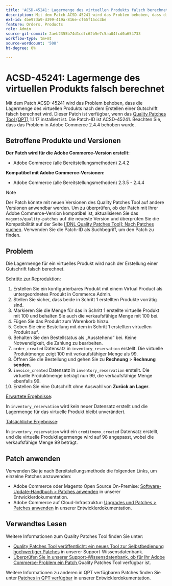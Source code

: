 ```yaml
---
title: 'ACSD-45241: Lagermenge des virtuellen Produkts falsch berechnet'
description: Mit dem Patch ACSD-45241 wird das Problem behoben, dass die Lagermenge des virtuellen Produkts nach dem Erstellen einer Gutschrift falsch berechnet wird. Dieser Patch ist verfügbar, wenn das [Quality Patches Tool (QPT)](/help/announcements/adobe-commerce-announcements/magento-quality-patches-released-new-tool-to-self-serve-quality-patches.md) 1.1.17 installiert ist. Die Patch-ID ist ACSD-45241. Beachten Sie, dass das Problem in Adobe Commerce 2.4.4 behoben wurde.
exl-id: 4be97da9-d399-419a-816e-cf65f15cc3be
feature: Orders, Products
role: Admin
source-git-commit: 2aeb2355b74d1cdfc62b5e7c5aa04fcd0a654733
workflow-type: tm+mt
source-wordcount: '508'
ht-degree: 0%

---
```


# ACSD-45241: Lagermenge des virtuellen Produkts falsch berechnet

Mit dem Patch ACSD-45241 wird das Problem behoben, dass die Lagermenge des virtuellen Produkts nach dem Erstellen einer Gutschrift falsch berechnet wird. Dieser Patch ist verfügbar, wenn das [Quality Patches Tool (QPT)](/help/announcements/adobe-commerce-announcements/magento-quality-patches-released-new-tool-to-self-serve-quality-patches.md) 1.1.17 installiert ist. Die Patch-ID ist ACSD-45241. Beachten Sie, dass das Problem in Adobe Commerce 2.4.4 behoben wurde.

## Betroffene Produkte und Versionen

**Der Patch wird für die Adobe Commerce-Version erstellt:**

* Adobe Commerce (alle Bereitstellungsmethoden) 2.4.2

**Kompatibel mit Adobe Commerce-Versionen:**

* Adobe Commerce (alle Bereitstellungsmethoden) 2.3.5 - 2.4.4

>[!NOTE]
>
>Der Patch könnte mit neuen Versionen des Quality Patches Tool auf andere Versionen anwendbar werden. Um zu überprüfen, ob der Patch mit Ihrer Adobe Commerce-Version kompatibel ist, aktualisieren Sie das `magento/quality-patches` auf die neueste Version und überprüfen Sie die Kompatibilität auf der Seite [[!DNL Quality Patches Tool]: Nach Patches suchen](https://experienceleague.adobe.com/tools/commerce-quality-patches/index.html). Verwenden Sie die Patch-ID als Suchbegriff, um den Patch zu finden.

## Problem

Die Lagermenge für ein virtuelles Produkt wird nach der Erstellung einer Gutschrift falsch berechnet.

<u>Schritte zur Reproduktion</u>:

1. Erstellen Sie ein konfigurierbares Produkt mit einem Virtual Product als untergeordnetes Produkt in Commerce Admin.
1. Stellen Sie sicher, dass beide in Schritt 1 erstellten Produkte vorrätig sind.
1. Markieren Sie die Menge für das in Schritt 1 erstellte virtuelle Produkt mit 100 und behalten Sie auch die verkaufsfähige Menge mit 100 bei.
1. Fügen Sie das Produkt zum Warenkorb hinzu.
1. Geben Sie eine Bestellung mit dem in Schritt 1 erstellten virtuellen Produkt auf.
1. Behalten Sie den Bestellstatus als „Ausstehend“ bei. Keine Notwendigkeit, die Zahlung zu bearbeiten.
1. `order_created` Datensatz in `inventory_reservation` erstellt. Die virtuelle Produktmenge zeigt 100 mit verkaufsfähiger Menge als 99.
1. Öffnen Sie die Bestellung und gehen Sie zu **Rechnung** > **Rechnung senden**.
1. `invoice_created` Datensatz in `inventory_reservation` erstellt. Die virtuelle Produktmenge beträgt nun 99, die verkaufsfähige Menge ebenfalls 99.
1. Erstellen Sie eine Gutschrift ohne Auswahl von **Zurück an Lager**.

<u>Erwartete Ergebnisse</u>:

In `inventory_reservation` wird kein neuer Datensatz erstellt und die Lagermenge für das virtuelle Produkt bleibt unverändert.

<u>Tatsächliche Ergebnisse</u>:

In `inventory_reservation` wird ein `creditmemo_created` Datensatz erstellt, und die virtuelle Produktlagermenge wird auf 98 angepasst, wobei die verkaufsfähige Menge 99 beträgt.

## Patch anwenden

Verwenden Sie je nach Bereitstellungsmethode die folgenden Links, um einzelne Patches anzuwenden:

* Adobe Commerce oder Magento Open Source On-Premise: [Software-Update-Handbuch > Patches anwenden](https://experienceleague.adobe.com/en/docs/commerce-operations/tools/quality-patches-tool/usage) in unserer Entwicklerdokumentation.
* Adobe Commerce auf Cloud-Infrastruktur: [Upgrades und Patches > Patches anwenden](https://experienceleague.adobe.com/en/docs/commerce-cloud-service/user-guide/develop/upgrade/apply-patches) in unserer Entwicklerdokumentation.

## Verwandtes Lesen

Weitere Informationen zum Quality Patches Tool finden Sie unter:

* [Quality Patches Tool veröffentlicht: ein neues Tool zur Selbstbedienung hochwertiger Patches](/help/announcements/adobe-commerce-announcements/magento-quality-patches-released-new-tool-to-self-serve-quality-patches.md) in unserer Support-Wissensdatenbank.
* [Überprüfen Sie in unserer Support-Wissensdatenbank, ob für Ihr Adobe Commerce-Problem ein Patch ](/help/support-tools/patches-available-in-qpt-tool/check-patch-for-magento-issue-with-magento-quality-patches.md) Quality Patches Tool verfügbar ist.

Weitere Informationen zu anderen in QPT verfügbaren Patches finden Sie unter [Patches in QPT verfügbar](https://experienceleague.adobe.com/tools/commerce-quality-patches/index.html) in unserer Entwicklerdokumentation.
